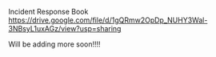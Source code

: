 Incident Response Book
https://drive.google.com/file/d/1gQRmw2OpDp_NUHY3Wal-3NBsyL1uxAGz/view?usp=sharing

Will be adding more soon!!!!
